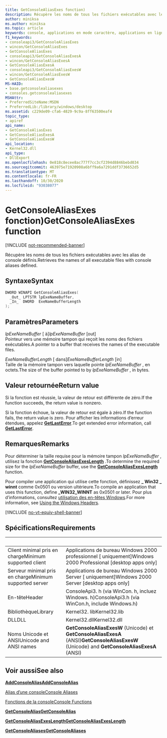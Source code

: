 ```yaml
---
title: GetConsoleAliasExes fonction)
description: Récupère les noms de tous les fichiers exécutables avec les alias de console définis.
author: miniksa
ms.author: miniksa
ms.topic: article
keywords: console, applications en mode caractère, applications en ligne de commande, applications de terminal, API console
f1_keywords:
- consoleapi3/GetConsoleAliasExes
- wincon/GetConsoleAliasExes
- GetConsoleAliasExes
- consoleapi3/GetConsoleAliasExesA
- wincon/GetConsoleAliasExesA
- GetConsoleAliasExesA
- consoleapi3/GetConsoleAliasExesW
- wincon/GetConsoleAliasExesW
- GetConsoleAliasExesW
MS-HAID:
- base.getconsolealiasexes
- consoles.getconsolealiasexes
MSHAttr:
- PreferredSiteName:MSDN
- PreferredLib:/library/windows/desktop
ms.assetid: c229de09-cfa6-4829-9c9a-8ff63500eaf4
topic_type:
- apiref
api_name:
- GetConsoleAliasExes
- GetConsoleAliasExesA
- GetConsoleAliasExesW
api_location:
- Kernel32.dll
api_type:
- DllExport
ms.openlocfilehash: 0e818c8ecee8ac777f7cc3cf2394d8846bebd034
ms.sourcegitcommit: 463975e71920908a6bff9a6a7291ddf3736652d5
ms.translationtype: MT
ms.contentlocale: fr-FR
ms.lasthandoff: 10/30/2020
ms.locfileid: "93038077"
---
```

# <a name="getconsolealiasexes-function"></a><span data-ttu-id="e8c20-104">GetConsoleAliasExes fonction)</span><span class="sxs-lookup"><span data-stu-id="e8c20-104">GetConsoleAliasExes function</span></span>

[!INCLUDE [not-recommended-banner](./includes/not-recommended-banner.md)]

<span data-ttu-id="e8c20-105">Récupère les noms de tous les fichiers exécutables avec les alias de console définis.</span><span class="sxs-lookup"><span data-stu-id="e8c20-105">Retrieves the names of all executable files with console aliases defined.</span></span>

## <a name="syntax"></a><span data-ttu-id="e8c20-106">Syntaxe</span><span class="sxs-lookup"><span data-stu-id="e8c20-106">Syntax</span></span>

```C
DWORD WINAPI GetConsoleAliasExes(
  _Out_ LPTSTR lpExeNameBuffer,
  _In_  DWORD  ExeNameBufferLength
);
```

## <a name="parameters"></a><span data-ttu-id="e8c20-107">Paramètres</span><span class="sxs-lookup"><span data-stu-id="e8c20-107">Parameters</span></span>

<span data-ttu-id="e8c20-108">*lpExeNameBuffer* \[ à\]</span><span class="sxs-lookup"><span data-stu-id="e8c20-108">*lpExeNameBuffer* \[out\]</span></span>  
<span data-ttu-id="e8c20-109">Pointeur vers une mémoire tampon qui reçoit les noms des fichiers exécutables.</span><span class="sxs-lookup"><span data-stu-id="e8c20-109">A pointer to a buffer that receives the names of the executable files.</span></span>

<span data-ttu-id="e8c20-110">*ExeNameBufferLength* \[ dans\]</span><span class="sxs-lookup"><span data-stu-id="e8c20-110">*ExeNameBufferLength* \[in\]</span></span>  
<span data-ttu-id="e8c20-111">Taille de la mémoire tampon vers laquelle pointe *lpExeNameBuffer* , en octets.</span><span class="sxs-lookup"><span data-stu-id="e8c20-111">The size of the buffer pointed to by *lpExeNameBuffer* , in bytes.</span></span>

## <a name="return-value"></a><span data-ttu-id="e8c20-112">Valeur retournée</span><span class="sxs-lookup"><span data-stu-id="e8c20-112">Return value</span></span>

<span data-ttu-id="e8c20-113">Si la fonction est réussie, la valeur de retour est différente de zéro.</span><span class="sxs-lookup"><span data-stu-id="e8c20-113">If the function succeeds, the return value is nonzero.</span></span>

<span data-ttu-id="e8c20-114">Si la fonction échoue, la valeur de retour est égale à zéro.</span><span class="sxs-lookup"><span data-stu-id="e8c20-114">If the function fails, the return value is zero.</span></span> <span data-ttu-id="e8c20-115">Pour afficher les informations d’erreur étendues, appelez [**GetLastError**](https://msdn.microsoft.com/library/windows/desktop/ms679360).</span><span class="sxs-lookup"><span data-stu-id="e8c20-115">To get extended error information, call [**GetLastError**](https://msdn.microsoft.com/library/windows/desktop/ms679360).</span></span>

## <a name="remarks"></a><span data-ttu-id="e8c20-116">Remarques</span><span class="sxs-lookup"><span data-stu-id="e8c20-116">Remarks</span></span>

<span data-ttu-id="e8c20-117">Pour déterminer la taille requise pour la mémoire tampon *lpExeNameBuffer* , utilisez la fonction [**GetConsoleAliasExesLength**](getconsolealiasexeslength.md) .</span><span class="sxs-lookup"><span data-stu-id="e8c20-117">To determine the required size for the *lpExeNameBuffer* buffer, use the [**GetConsoleAliasExesLength**](getconsolealiasexeslength.md) function.</span></span>

<span data-ttu-id="e8c20-118">Pour compiler une application qui utilise cette fonction, définissez **\_ Win32 \_ winnt** comme 0x0501 ou version ultérieure.</span><span class="sxs-lookup"><span data-stu-id="e8c20-118">To compile an application that uses this function, define **\_WIN32\_WINNT** as 0x0501 or later.</span></span> <span data-ttu-id="e8c20-119">Pour plus d’informations, consultez [utilisation des en-têtes Windows](https://msdn.microsoft.com/library/windows/desktop/aa383745).</span><span class="sxs-lookup"><span data-stu-id="e8c20-119">For more information, see [Using the Windows Headers](https://msdn.microsoft.com/library/windows/desktop/aa383745).</span></span>

[!INCLUDE [no-vt-equiv-shell-banner](./includes/no-vt-equiv-shell-banner.md)]

## <a name="requirements"></a><span data-ttu-id="e8c20-120">Spécifications</span><span class="sxs-lookup"><span data-stu-id="e8c20-120">Requirements</span></span>

| &nbsp; | &nbsp; |
|-|-|
| <span data-ttu-id="e8c20-121">Client minimal pris en charge</span><span class="sxs-lookup"><span data-stu-id="e8c20-121">Minimum supported client</span></span> | <span data-ttu-id="e8c20-122">Applications de bureau Windows 2000 professionnel \[ uniquement\]</span><span class="sxs-lookup"><span data-stu-id="e8c20-122">Windows 2000 Professional \[desktop apps only\]</span></span> |
| <span data-ttu-id="e8c20-123">Serveur minimal pris en charge</span><span class="sxs-lookup"><span data-stu-id="e8c20-123">Minimum supported server</span></span> | <span data-ttu-id="e8c20-124">Applications de bureau Windows 2000 Server \[ uniquement\]</span><span class="sxs-lookup"><span data-stu-id="e8c20-124">Windows 2000 Server \[desktop apps only\]</span></span> |
| <span data-ttu-id="e8c20-125">En-tête</span><span class="sxs-lookup"><span data-stu-id="e8c20-125">Header</span></span> | <span data-ttu-id="e8c20-126">ConsoleApi3. h (via WinCon. h, incluez Windows. h)</span><span class="sxs-lookup"><span data-stu-id="e8c20-126">ConsoleApi3.h (via WinCon.h, include Windows.h)</span></span> |
| <span data-ttu-id="e8c20-127">Bibliothèque</span><span class="sxs-lookup"><span data-stu-id="e8c20-127">Library</span></span> | <span data-ttu-id="e8c20-128">Kernel32. lib</span><span class="sxs-lookup"><span data-stu-id="e8c20-128">Kernel32.lib</span></span> |
| <span data-ttu-id="e8c20-129">DLL</span><span class="sxs-lookup"><span data-stu-id="e8c20-129">DLL</span></span> | <span data-ttu-id="e8c20-130">Kernel32.dll</span><span class="sxs-lookup"><span data-stu-id="e8c20-130">Kernel32.dll</span></span> |
| <span data-ttu-id="e8c20-131">Noms Unicode et ANSI</span><span class="sxs-lookup"><span data-stu-id="e8c20-131">Unicode and ANSI names</span></span> | <span data-ttu-id="e8c20-132">**GetConsoleAliasExesW** (Unicode) et **GetConsoleAliasExesA** (ANSI)</span><span class="sxs-lookup"><span data-stu-id="e8c20-132">**GetConsoleAliasExesW** (Unicode) and **GetConsoleAliasExesA** (ANSI)</span></span> |

## <a name="see-also"></a><span data-ttu-id="e8c20-133">Voir aussi</span><span class="sxs-lookup"><span data-stu-id="e8c20-133">See also</span></span>

[<span data-ttu-id="e8c20-134">**AddConsoleAlias**</span><span class="sxs-lookup"><span data-stu-id="e8c20-134">**AddConsoleAlias**</span></span>](addconsolealias.md)

[<span data-ttu-id="e8c20-135">Alias d’une console</span><span class="sxs-lookup"><span data-stu-id="e8c20-135">Console Aliases</span></span>](console-aliases.md)

[<span data-ttu-id="e8c20-136">Fonctions de la console</span><span class="sxs-lookup"><span data-stu-id="e8c20-136">Console Functions</span></span>](console-functions.md)

[<span data-ttu-id="e8c20-137">**GetConsoleAlias**</span><span class="sxs-lookup"><span data-stu-id="e8c20-137">**GetConsoleAlias**</span></span>](getconsolealias.md)

[<span data-ttu-id="e8c20-138">**GetConsoleAliasExesLength**</span><span class="sxs-lookup"><span data-stu-id="e8c20-138">**GetConsoleAliasExesLength**</span></span>](getconsolealiasexeslength.md)

[<span data-ttu-id="e8c20-139">**GetConsoleAliases**</span><span class="sxs-lookup"><span data-stu-id="e8c20-139">**GetConsoleAliases**</span></span>](getconsolealiases.md)
